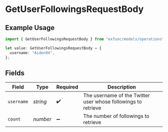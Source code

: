 # GetUserFollowingsRequestBody

## Example Usage

```typescript
import { GetUserFollowingsRequestBody } from "exfunc/models/operations";

let value: GetUserFollowingsRequestBody = {
  username: "Aiden94",
};
```

## Fields

| Field                                                         | Type                                                          | Required                                                      | Description                                                   |
| ------------------------------------------------------------- | ------------------------------------------------------------- | ------------------------------------------------------------- | ------------------------------------------------------------- |
| `username`                                                    | *string*                                                      | :heavy_check_mark:                                            | The username of the Twitter user whose followings to retrieve |
| `count`                                                       | *number*                                                      | :heavy_minus_sign:                                            | The number of followings to retrieve                          |